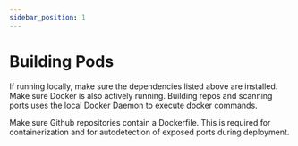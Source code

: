 ```yaml
---
sidebar_position: 1
---
```


# Building Pods

If running locally, make sure the dependencies listed above are installed. Make sure Docker is also actively running. Building repos and scanning ports uses the local Docker Daemon to execute docker commands.

Make sure Github repositories contain a Dockerfile. This is required for containerization and for autodetection of exposed ports during deployment.
